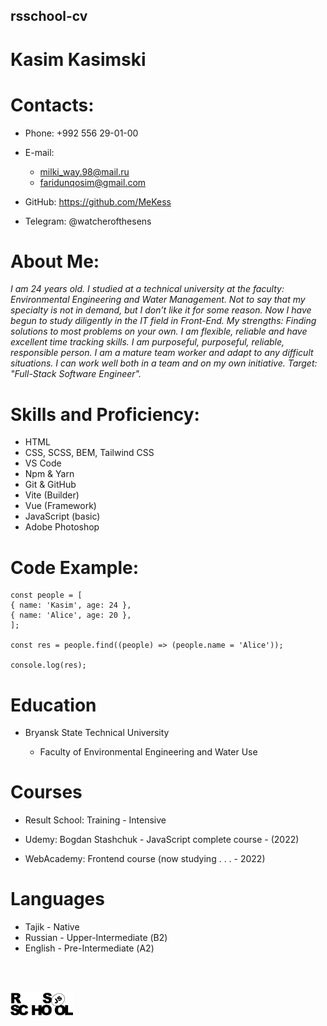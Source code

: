 ## rsschool-cv

# __Kasim Kasimski__

# Contacts:

- Phone: +992 556 29-01-00

* E-mail: 
  * milki_way.98@mail.ru
  * faridunqosim@gmail.com
  
* GitHub: https://github.com/MeKess

- Telegram: @watcherofthesens

# About Me:

_I am 24 years old. I studied at a technical university at the faculty: Environmental Engineering and Water Management. Not to say that my specialty is not in demand, but I don’t like it for some reason. Now I have begun to study diligently in the IT field in Front-End. My strengths:
Finding solutions to most problems on your own.
I am flexible, reliable and have excellent time tracking skills. I am purposeful, purposeful, reliable, responsible person. I am a mature team worker and adapt to any difficult situations. I can work well both in a team and on my own initiative.
Target: "Full-Stack Software Engineer"._

# Skills and Proficiency:

- HTML
- CSS, SCSS, BEM, Tailwind CSS
- VS Code
- Npm & Yarn
- Git & GitHub
- Vite (Builder)
- Vue (Framework)
- JavaScript (basic)
- Adobe Photoshop

# Code Example:

```
const people = [
{ name: 'Kasim', age: 24 },
{ name: 'Alice', age: 20 },
];

const res = people.find((people) => (people.name = 'Alice'));

console.log(res);
```

# Education

- Bryansk State Technical University

  - Faculty of Environmental Engineering and Water Use

# Courses

- Result School: Training - Intensive

- Udemy: Bogdan Stashchuk - JavaScript complete course - (2022)
- WebAcademy: Frontend course (now studying . . .  - 2022)

# Languages

- Tajik - Native
- Russian - Upper-Intermediate (В2)
- English - Pre-Intermediate (А2)

<p>
<br>
<br>
</p>

<img src="rs_school_img.svg" width="100"/>
